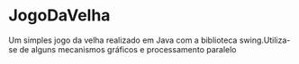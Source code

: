 # JogoDaVelha
Um simples jogo da velha realizado em Java com a biblioteca swing.Utiliza-se de alguns mecanismos gráficos e processamento paralelo
